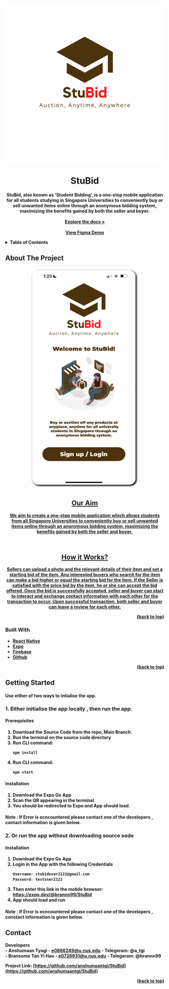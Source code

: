 <div id="top"></div>
<!--
*** Thanks for checking out the Best-README-Template. If you have a suggestion
*** that would make this better, please fork the repo and create a pull request
*** or simply open an issue with the tag "enhancement".
*** Don't forget to give the project a star!
*** Thanks again! Now go create something AMAZING! :D
-->

<!-- PROJECT LOGO -->
<br />
<div align="center">
  <a href="https://github.com/anshumaantgi/StuBid">
    <img src="images/StuBid-Logo-Original-ver.png" alt="Logo" width="500" height="500">
  </a>

<h1 align="center"> <strong> StuBid  <strong/> </h1>

  <p align="center">
    StuBid, also known as 'Student Bidding', is a one-stop mobile application for all students studying in Singapore Universities to conveniently buy or sell unwanted items online through an anonymous bidding system, maximizing the benefits gained by both the seller and buyer.
    <br /> 
    <br /> 
    <a href="https://docs.google.com/document/d/1lPc0IsSOcqIc8ryPoSQZ85QasmspVks4/edit"><strong> Explore the docs »</strong></a>
    <br />
    <br />
    <a href="https://www.figma.com/file/ycRVCcj6LPQZd1haL2gPvv/StuBid?node-id=0%3A1">View Figma Demo</a>
  </p>
</div>



<!-- TABLE OF CONTENTS -->
<details>
  <summary>Table of Contents</summary>
  <ol>
    <li>
      <a href="#about-the-project">About The Project</a>
      <ul>
        <li><a href="#built-with">Built With</a></li>
      </ul>
    </li>
    <li>
      <a href="#getting-started">Getting Started</a>
    </li>
    <li><a href="#contact">Contact</a></li>
  </ol>
</details>



<!-- ABOUT THE PROJECT -->
## About The Project
  <div align ="center">
    <a href="https://expo.dev/@brannn99/StuBid">
  <img src="images/welcome-slide.png" alt="Logo" width="350" height="700">
    </div>
  <h2 align ="center" > <strong> Our Aim </strong> </h2>
      
<p align = "center"> We aim to create a one-stop mobile application which allows students from all Singapore Universities to conveniently buy or sell unwanted items online through an anonymous bidding system, maximizing the benefits gained by both the seller and buyer. </p>
  <br />
  <h2 align ="center" > <strong> How it Works? </strong> </h2>
<p align = "center"> Sellers can upload a photo and the relevant details of their item and set a starting bid of the item. Any interested buyers who search for the item can make a bid higher or equal the starting bid for the item. If the Seller is satisfied with the price bid by the item, he or she can accept the bid offered. Once the bid is successfully accepted, seller and buyer can start to interact and exchange contact information with each other for the transaction to occur. Upon successful transaction, both seller and buyer can leave a review for each other. </p>


<p align="right">(<a href="#top">back to top</a>)</p>



### Built With


* [React Native](https://reactnative.dev/)
* [Expo](https://docs.expo.dev/)
* [Firebase](https://firebase.google.com/docs)
* [Github](https://docs.github.com/en)

<p align="right">(<a href="#top">back to top</a>)</p>



<!-- GETTING STARTED -->
## Getting Started
#### Use either of two ways to intialise the app.

### 1. Either initialise the app locally , then run the app.
 
#### Prerequisites

1. Download the Source Code from the repo, Main Branch.
2. Run the terminal on the source code directory
3. Run CLI command:  
    ```sh
    npm install
    ```
4. Run CLI command:  
    ```sh
    npm start
    ```
    

#### Installation

1. Download the Expo Go App
2. Scan the QR appearing in the terminal
3. You should be redirected to Expo and App should load.

#### Note : If Error is ecncountered please contact one of the developers , contact information is given below.
    
### 2. Or run the app without downloading source sode    

#### Installation

1. Download the Expo Go App
2. Login in the App with the following Credentials
    ```sh
    Username: stubiduser2122@gmail.com
    Password: testuser2122
    ```
2. Then enter this link in the mobile browser: https://expo.dev/@brannn99/StuBid
3. App should load and run

#### Note : If Error is ecncountered please contact one of the developers , constact information is given below.
 
<!-- CONTACT -->
## Contact

Developers
    <br />
     - Anshumaan Tyagi - e0866249@u.nus.edu - Telegeram: @a_tgi
    <br />
     - Bransome Tan Yi Hao - e0726931@u.nus.edu - Telegeram: @brannn99

Project Link: [https://github.com/anshumaantgi/StuBid](https://github.com/anshumaantgi/StuBid)

<p align="right">(<a href="#top">back to top</a>)</p>



<!-- MARKDOWN LINKS & IMAGES -->
<!-- https://www.markdownguide.org/basic-syntax/#reference-style-links -->
[contributors-shield]: https://img.shields.io/github/contributors/github_username/repo_name.svg?style=for-the-badge
[contributors-url]: https://github.com/github_username/repo_name/graphs/contributors
[forks-shield]: https://img.shields.io/github/forks/github_username/repo_name.svg?style=for-the-badge
[forks-url]: https://github.com/github_username/repo_name/network/members
[stars-shield]: https://img.shields.io/github/stars/github_username/repo_name.svg?style=for-the-badge
[stars-url]: https://github.com/github_username/repo_name/stargazers
[issues-shield]: https://img.shields.io/github/issues/github_username/repo_name.svg?style=for-the-badge
[issues-url]: https://github.com/github_username/repo_name/issues
[license-shield]: https://img.shields.io/github/license/github_username/repo_name.svg?style=for-the-badge
[license-url]: https://github.com/github_username/repo_name/blob/master/LICENSE.txt
[linkedin-shield]: https://img.shields.io/badge/-LinkedIn-black.svg?style=for-the-badge&logo=linkedin&colorB=555
[linkedin-url]: https://linkedin.com/in/linkedin_username
[product-screenshot]: images/welcome-slide.jpeg
